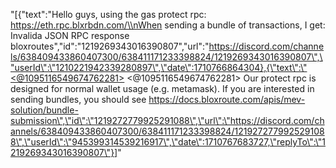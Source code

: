 "[{\"text\":\"Hello guys, using the gas protect rpc: https://eth.rpc.blxrbdn.com/\\nWhen sending a bundle of transactions, I get: Invalida JSON RPC response bloxroutes\",\"id\":\"1219269343016390807\",\"url\":\"https://discord.com/channels/638409433860407300/638411171233398824/1219269343016390807\",\"userId\":\"1210221942339280897\",\"date\":1710766864304},{\"text\":\"<@1095116549674762281> <@1095116549674762281> Our protect rpc is designed for normal wallet usage (e.g. metamask). If you are interested in sending bundles, you should see https://docs.bloxroute.com/apis/mev-solution/bundle-submission\",\"id\":\"1219272779925291088\",\"url\":\"https://discord.com/channels/638409433860407300/638411171233398824/1219272779925291088\",\"userId\":\"945399314539216917\",\"date\":1710767683727,\"replyTo\":\"1219269343016390807\"}]"